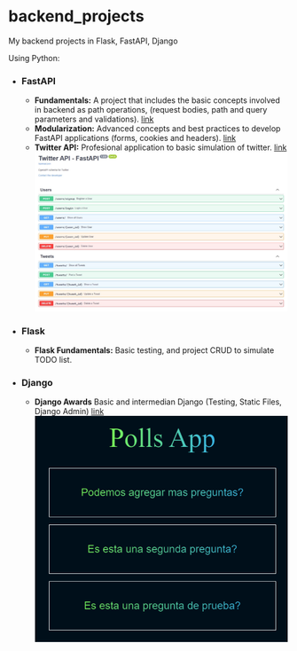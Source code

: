 # backend_projects
My backend projects in Flask, FastAPI, Django


Using Python:
- ### FastAPI
    - **Fundamentals:** A project that includes the basic concepts involved in backend as path operations, (request bodies, path and query parameters and validations). [link](./fastapi/fundamentals/main.py)
    - **Modularization:** Advanced concepts and best practices to develop FastAPI applications (forms, cookies and headers). [link](./fastapi/modularization/main.py)
    - **Twitter API:** Profesional application to basic simulation of twitter. [link](./fastapi/twitter-api/main.py)
![image](fastapi/twitter-api/FastAPI_Twitter.jpeg)


- ### Flask
    - **Flask Fundamentals:** Basic testing, and project CRUD to simulate TODO list.
- ### Django
    - **Django Awards** Basic and intermedian Django (Testing, Static Files, Django Admin) [link](./django/awards/awards/manage.py)
![image](./django/awards/awards/awards.png)
